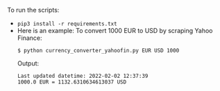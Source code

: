 To run the scripts:
- `pip3 install -r requirements.txt`
- Here is an example: To convert 1000 EUR to USD by scraping Yahoo Finance:
    ```
    $ python currency_converter_yahoofin.py EUR USD 1000
    ```
    Output:
    ```
    Last updated datetime: 2022-02-02 12:37:39
    1000.0 EUR = 1132.6310634613037 USD
    ```